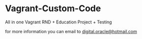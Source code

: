 # Vagrant-Custom-Code
All in one Vagrant RND + Education Project + Testing

for more information you can email to digital.oracle@hotmail.com
